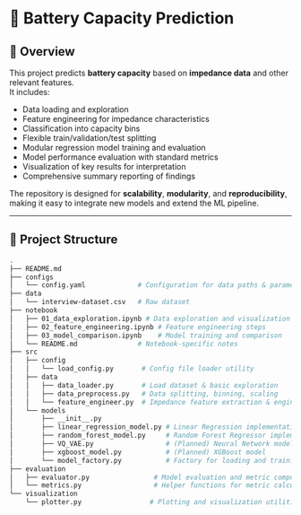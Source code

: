 # 🔋 Battery Capacity Prediction

## 📌 Overview
This project predicts **battery capacity** based on **impedance data** and other relevant features.  
It includes:
- Data loading and exploration
- Feature engineering for impedance characteristics
- Classification into capacity bins
- Flexible train/validation/test splitting
- Modular regression model training and evaluation
- Model performance evaluation with standard metrics
- Visualization of key results for interpretation
- Comprehensive summary reporting of findings

The repository is designed for **scalability**, **modularity**, and **reproducibility**, making it easy to integrate new models and extend the ML pipeline.

---

## 📂 Project Structure
```bash
.
├── README.md
├── configs
│   └── config.yaml             # Configuration for data paths & parameters
├── data
│   └── interview-dataset.csv   # Raw dataset
├── notebook
│   ├── 01_data_exploration.ipynb # Data exploration and visualization
│   ├── 02_feature_engineering.ipynb # Feature engineering steps
│   ├── 03_model_comparison.ipynb    # Model training and comparison
│   └── README.md               # Notebook-specific notes
├── src
│   ├── config
│   │   └── load_config.py       # Config file loader utility
│   ├── data
│   │   ├── data_loader.py       # Load dataset & basic exploration
│   │   ├── data_preprocess.py   # Data splitting, binning, scaling
│   │   └── feature_engineer.py  # Impedance feature extraction & engineering
│   └── models
│       ├── __init__.py
│       ├── linear_regression_model.py # Linear Regression implementation
│       ├── random_forest_model.py     # Random Forest Regressor implementation
│       ├── VQ_VAE.py                  # (Planned) Neural Network model
│       ├── xgboost_model.py           # (Planned) XGBoost model
│       └── model_factory.py           # Factory for loading and training models
├── evaluation
│   ├── evaluator.py                # Model evaluation and metric computations
│   └── metrics.py                  # Helper functions for metric calculations
└── visualization
    └── plotter.py                 # Plotting and visualization utilities
